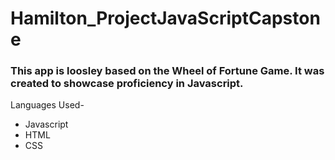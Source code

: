 # Hamilton_ProjectJavaScriptCapstone

### This app is loosley based on the Wheel of Fortune Game.  It was created to showcase proficiency in Javascript.

Languages Used-
* Javascript
* HTML
* CSS
